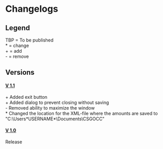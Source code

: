 # Changelogs  
  
## Legend
TBP = To be published  
\* = change  
\+ = add  
\- = remove  
  
  
## Versions
#### [V 1.1](https://github.com/NoelTheN00B/CSGO-Case-Calculator/releases/tag/v1.1)
\+ Added exit button  
\+ Added dialog to prevent closing without saving  
\- Removed ability to maximize the window  
\* Changed the location for the XML-file where the amounts are saved to "C:\Users\*USERNAME*\Documents\CSGOCC"  

#### [V 1.0](https://github.com/NoelTheN00B/CSGO-Case-Calculator/releases/tag/v1.0)
Release
